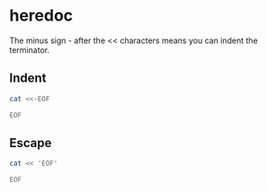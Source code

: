 # heredoc

The minus sign - after the << characters means you can indent the terminator.

## Indent

```sh
cat <<-EOF

EOF
```

## Escape

```sh
cat << 'EOF'

EOF
```
